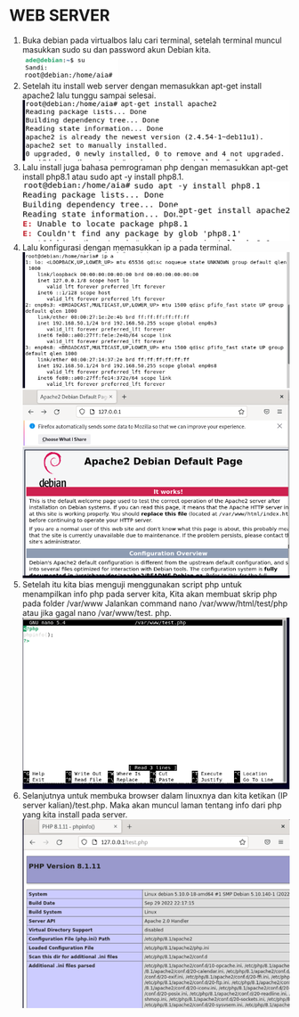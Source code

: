 # WEB SERVER

1. Buka debian pada virtualbos lalu cari terminal, setelah terminal muncul masukkan sudo su  dan password akun Debian kita. ![Image](1.png)
2. Setelah itu install web server dengan memasukkan apt-get install apache2 lalu tunggu sampai selesai. ![Image](2.png)
3. Lalu install juga bahasa pemrograman php dengan memasukkan apt-get install php8.1 atau sudo apt -y install php8.1. ![Image](3.png)
4. Lalu konfigurasi dengan memasukkan ip a pada terminal. ![Image](4.png)
![Image](5.png)
5. Setelah itu kita bias menguji menggunakan script php untuk menampilkan info php pada server kita, Kita akan membuat skrip php pada folder /var/www Jalankan command nano /var/www/html/test/php atau jika gagal nano /var/www/test. php. ![Image](6.png)
6. Selanjutnya untuk membuka browser dalam linuxnya dan kita ketikan (IP server kalian)/test.php. Maka akan muncul laman tentang info dari php yang kita install pada server. ![Image](7.png)  
